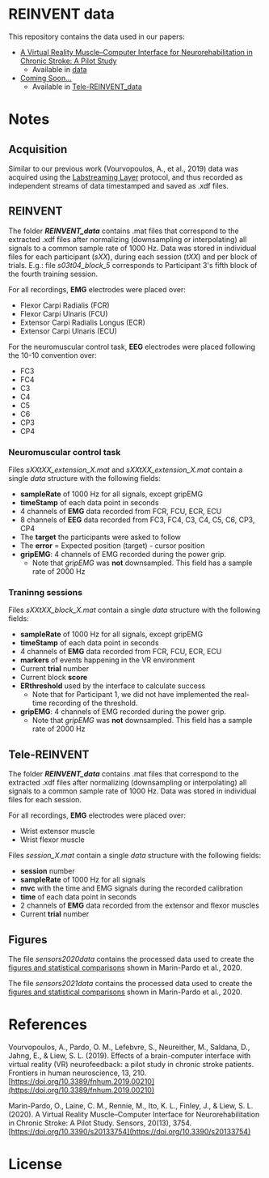 # REINVENT data

This repository contains the data used in our papers:
* [A Virtual Reality Muscle–Computer Interface for Neurorehabilitation in Chronic Stroke: A Pilot Study](https://doi.org/10.3390/s20133754)
  * Available in [data](https://github.com/npnl/REINVENT_data/tree/master/data)
* [Coming Soon...](link)
  * Available in [Tele-REINVENT_data](https://github.com/npnl/REINVENT_data/tree/master/Tele-REINVENT_data)

# Notes

## Acquisition

Similar to our previous work (Vourvopoulos, A., et al., 2019) data was acquired using the [Labstreaming Layer](https://github.com/sccn/labstreaminglayer) protocol, and thus recorded as independent streams of data timestamped and saved as .xdf files.


## REINVENT

The folder _**REINVENT_data**_ contains .mat files that correspond to the extracted .xdf files after normalizing (downsampling or interpolating) all signals to a common sample rate of 1000 Hz.
Data was stored in individual files for each participant (_sXX_), during each session (_tXX_) and per block of trials.
E.g.: file _s03t04_block_5_ corresponds to Participant 3's fifth block of the fourth training session.

For all recordings, **EMG** electrodes were placed over:
* Flexor Carpi Radialis (FCR)
* Flexor Carpi Ulnaris (FCU)
* Extensor Carpi Radialis Longus (ECR)
* Extensor Carpi Ulnaris (ECU)

For the neuromuscular control task, **EEG** electrodes were placed following the 10-10 convention over:
* FC3
* FC4
* C3
* C4
* C5
* C6
* CP3
* CP4

### Neuromuscular control task

Files _sXXtXX_extension_X.mat_ and _sXXtXX_extension_X.mat_ contain a single _data_ structure with the following fields:
* **sampleRate** of 1000 Hz for all signals, except gripEMG
* **timeStamp** of each data point in seconds
* 4 channels of **EMG** data recorded from FCR, FCU, ECR, ECU
* 8 channels of **EEG** data recorded from FC3, FC4, C3, C4, C5, C6, CP3, CP4
* The **target** the participants were asked to follow
* The **error** = Expected position (target) - cursor position
* **gripEMG**: 4 channels of EMG recorded during the power grip.
  * Note that *gripEMG* was **not** downsampled. This field has a sample rate of 2000 Hz

### Traninng sessions

Files _sXXtXX_block_X.mat_ contain a single _data_ structure with the following fields:
* **sampleRate** of 1000 Hz for all signals, except gripEMG
* **timeStamp** of each data point in seconds
* 4 channels of **EMG** data recorded from FCR, FCU, ECR, ECU
* **markers** of events happening in the VR environment
* Current **trial** number
* Current block **score**
* **ERthreshold** used by the interface to calculate success
  * Note that for Participant 1, we did not have implemented the real-time recording of the threshold.
* **gripEMG**: 4 channels of EMG recorded during the power grip.
  * Note that _gripEMG_ was **not** downsampled. This field has a sample rate of 2000 Hz



## Tele-REINVENT

The folder _**REINVENT_data**_ contains .mat files that correspond to the extracted .xdf files after normalizing (downsampling or interpolating) all signals to a common sample rate of 1000 Hz.
Data was stored in individual files for each session.

For all recordings, **EMG** electrodes were placed over:
  * Wrist extensor muscle
  * Wrist flexor muscle

Files _session_X.mat_ contain a single _data_ structure with the following fields:
  * **session** number
  * **sampleRate** of 1000 Hz for all signals
  * **mvc** with the time and EMG signals during the recorded calibration
  * **time** of each data point in seconds
  * 2 channels of **EMG** data recorded from the extensor and flexor muscles
  * Current **trial** number


## Figures

The file _sensors2020data_ contains the processed data used to create the [figures and statistical comparisons](https://npnl.github.io/REINVENT_data) shown in Marin-Pardo et al., 2020.

The file _sensors2021data_ contains the processed data used to create the [figures and statistical comparisons](https://npnl.github.io/Tele-REINVENT_data) shown in Marin-Pardo et al., 2020.

# References

Vourvopoulos, A., Pardo, O. M., Lefebvre, S., Neureither, M., Saldana, D., Jahng, E., & Liew, S. L. (2019). Effects of a brain-computer interface with virtual reality (VR) neurofeedback: a pilot study in chronic stroke patients. Frontiers in human neuroscience, 13, 210.
[https://doi.org/10.3389/fnhum.2019.00210](https://doi.org/10.3389/fnhum.2019.00210)

Marin-Pardo, O., Laine, C. M., Rennie, M., Ito, K. L., Finley, J., & Liew, S. L. (2020). A Virtual Reality Muscle–Computer Interface for Neurorehabilitation in Chronic Stroke: A Pilot Study. Sensors, 20(13), 3754.
[https://doi.org/10.3390/s20133754](https://doi.org/10.3390/s20133754)

# License
